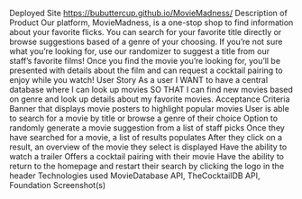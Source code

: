 Deployed Site
https://bubuttercup.github.io/MovieMadness/
Description of Product
Our platform, MovieMadness, is a one-stop shop to find information about your favorite flicks. You can search for your favorite title directly or browse suggestions based of a genre of your choosing. If you’re not sure what you’re looking for, use our randomizer to suggest a title from our staff’s favorite films! Once you find the movie you’re looking for, you’ll be presented with details about the film and can request  a cocktail pairing to enjoy while you watch!
User Story
As a user
I WANT  to have a central database where I can look up movies
SO THAT  I can find new movies based on genre and look up details about my favorite movies.
Acceptance Criteria
Banner that displays movie posters to highlight popular movies
User is able to search for a movie by title or browse a genre of their choice
Option to randomly generate a movie suggestion from a list of staff picks
Once they have searched for a movie, a list of results populates
After they click on a result,  an overview of the movie they select is displayed
Have the ability to watch a trailer
Offers a cocktail pairing with their movie
Have the ability to return to the homepage and restart their search by clicking the logo in the header
Technologies used
MovieDatabase API, TheCocktailDB API, Foundation
Screenshot(s)